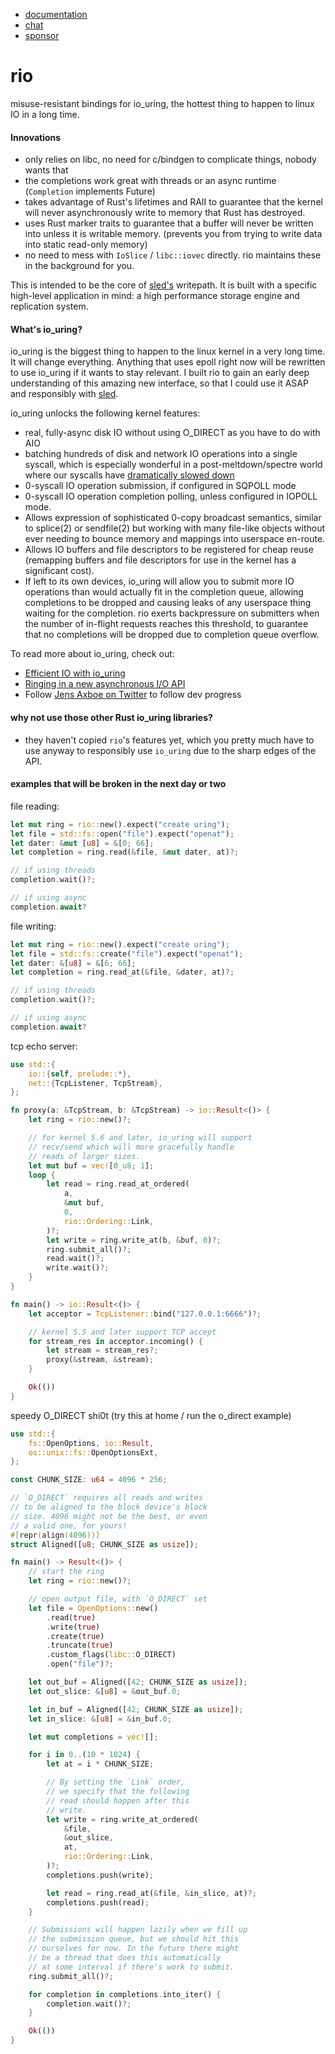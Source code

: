 * [documentation](https://docs.rs/rio)
* [chat](https://discord.gg/Z6VsXds)
* [sponsor](https://github.com/sponsors/spacejam)

# rio

misuse-resistant bindings for io_uring, the hottest
thing to happen to linux IO in a long time.

#### Innovations

* only relies on libc, no need for c/bindgen to complicate things, nobody wants that
* the completions work great with threads or an async runtime (`Completion` implements Future)
* takes advantage of Rust's lifetimes and RAII to guarantee
  that the kernel will never asynchronously write to memory
  that Rust has destroyed.
* uses Rust marker traits to guarantee that a buffer will never
  be written into unless it is writable memory. (prevents
  you from trying to write data into static read-only memory)
* no need to mess with `IoSlice` / `libc::iovec` directly.
  rio maintains these in the background for you.

This is intended to be the core of [sled's](http://sled.rs) writepath.
It is built with a specific high-level
application in mind: a high performance storage
engine and replication system.

#### What's io_uring?

io_uring is the biggest thing to happen to the
linux kernel in a very long time. It will change
everything. Anything that uses epoll right now
will be rewritten to use io_uring if it wants
to stay relevant. I built rio to gain an early
deep understanding of this amazing new interface,
so that I could use it ASAP  and responsibly with
[sled](http://sled.rs).

io_uring unlocks the following kernel features:

* real, fully-async disk IO without using O_DIRECT
  as you have to do with AIO
* batching hundreds of disk and network IO operations
  into a single syscall, which is especially wonderful
  in a post-meltdown/spectre world where our syscalls have
  [dramatically slowed down](http://www.brendangregg.com/blog/2018-02-09/kpti-kaiser-meltdown-performance.html)
* 0-syscall IO operation submission, if configured in
  SQPOLL mode
* 0-syscall IO operation completion polling, unless
  configured in IOPOLL mode.
* Allows expression of sophisticated 0-copy broadcast
  semantics, similar to splice(2) or sendfile(2) but
  working with many file-like objects without ever
  needing to bounce memory and mappings into userspace
  en-route.
* Allows IO buffers and file descriptors to be registered
  for cheap reuse (remapping buffers and file descriptors
  for use in the kernel has a significant cost).
* If left to its own devices, io_uring will allow you to
  submit more IO operations than would actually fit in
  the completion queue, allowing completions to be dropped
  and causing leaks of any userspace thing waiting for
  the completion. rio exerts backpressure on submitters
  when the number of in-flight requests reaches this
  threshold, to guarantee that no completions will
  be dropped due to completion queue overflow.

To read more about io_uring, check out:

* [Efficient IO with io_uring](https://kernel.dk/io_uring.pdf)
* [Ringing in a new asynchronous I/O API](https://lwn.net/Articles/776703/)
* Follow [Jens Axboe on Twitter](https://twitter.com/axboe) to follow dev progress

#### why not use those other Rust io_uring libraries?

* they haven't copied `rio`'s features yet, which you pretty much
  have to use anyway to responsibly use `io_uring` due to the
  sharp edges of the API.

#### examples that will be broken in the next day or two

file reading:

```rust
let mut ring = rio::new().expect("create uring");
let file = std::fs::open("file").expect("openat");
let dater: &mut [u8] = &[0; 66];
let completion = ring.read(&file, &mut dater, at)?;

// if using threads
completion.wait()?;

// if using async
completion.await?
```

file writing:

```rust
let mut ring = rio::new().expect("create uring");
let file = std::fs::create("file").expect("openat");
let dater: &[u8] = &[6; 66];
let completion = ring.read_at(&file, &dater, at)?;

// if using threads
completion.wait()?;

// if using async
completion.await?
```

tcp echo server:

```rust
use std::{
    io::{self, prelude::*},
    net::{TcpListener, TcpStream},
};

fn proxy(a: &TcpStream, b: &TcpStream) -> io::Result<()> {
    let ring = rio::new()?;

    // for kernel 5.6 and later, io_uring will support
    // recv/send which will more gracefully handle
    // reads of larger sizes.
    let mut buf = vec![0_u8; 1];
    loop {
        let read = ring.read_at_ordered(
            a,
            &mut buf,
            0,
            rio::Ordering::Link,
        )?;
        let write = ring.write_at(b, &buf, 0)?;
        ring.submit_all()?;
        read.wait()?;
        write.wait()?;
    }
}

fn main() -> io::Result<()> {
    let acceptor = TcpListener::bind("127.0.0.1:6666")?;

    // kernel 5.5 and later support TCP accept
    for stream_res in acceptor.incoming() {
        let stream = stream_res?;
        proxy(&stream, &stream);
    }

    Ok(())
}
```

speedy O_DIRECT shi0t (try this at home / run the o_direct example)

```rust
use std::{
    fs::OpenOptions, io::Result,
    os::unix::fs::OpenOptionsExt,
};

const CHUNK_SIZE: u64 = 4096 * 256;

// `O_DIRECT` requires all reads and writes
// to be aligned to the block device's block
// size. 4096 might not be the best, or even
// a valid one, for yours!
#[repr(align(4096))]
struct Aligned([u8; CHUNK_SIZE as usize]);

fn main() -> Result<()> {
    // start the ring
    let ring = rio::new()?;

    // open output file, with `O_DIRECT` set
    let file = OpenOptions::new()
        .read(true)
        .write(true)
        .create(true)
        .truncate(true)
        .custom_flags(libc::O_DIRECT)
        .open("file")?;

    let out_buf = Aligned([42; CHUNK_SIZE as usize]);
    let out_slice: &[u8] = &out_buf.0;

    let in_buf = Aligned([42; CHUNK_SIZE as usize]);
    let in_slice: &[u8] = &in_buf.0;

    let mut completions = vec![];

    for i in 0..(10 * 1024) {
        let at = i * CHUNK_SIZE;

        // By setting the `Link` order,
        // we specify that the following
        // read should happen after this
        // write.
        let write = ring.write_at_ordered(
            &file,
            &out_slice,
            at,
            rio::Ordering::Link,
        )?;
        completions.push(write);

        let read = ring.read_at(&file, &in_slice, at)?;
        completions.push(read);
    }

    // Submissions will happen lazily when we fill up
    // the submission queue, but we should hit this
    // ourselves for now. In the future there might
    // be a thread that does this automatically
    // at some interval if there's work to submit.
    ring.submit_all()?;

    for completion in completions.into_iter() {
        completion.wait()?;
    }

    Ok(())
}
```

